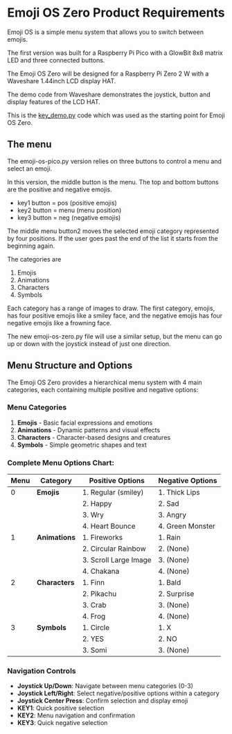 # Emoji OS Zero Product Requirements

Emoji OS is a simple menu system that allows you to switch between emojis.

The first version was built for a Raspberry Pi Pico with a GlowBit 8x8 matrix LED and three connected buttons.

The Emoji OS Zero will be designed for a Raspberry Pi Zero 2 W with a Waveshare 1.44inch LCD display HAT.

The demo code from Waveshare demonstrates the joystick, button and display features of the LCD HAT.

This is the [key_demo.py](https://github.com/Kudesnick/1.44inch-LCD-HAT-Code/blob/main/python/key_demo.py) code which was used as the starting point for Emoji OS Zero.

## The menu

The emoji-os-pico.py version relies on three buttons to control a menu and select an emoji.

In this version, the middle button is the menu.  The top and bottom buttons are the positive and negative emojis.

- key1 button = pos (positive emojis)
- key2 button = menu (menu position)
- key3 button = neg (negative emojis)

The middle menu button2 moves the selected emoji category represented by four positions.  If the user goes past the end of the list it starts from the beginning again.

The categories are

1. Emojis
2. Animations
3. Characters
4. Symbols

Each category has a range of images to draw.  The first category, emojis, has four positive emojis like a smiley face, and the negative emojis has four negative emojis like a frowning face.

The new emoji-os-zero.py file will use a similar setup, but the menu can go up or down with the joystick instead of just one direction.

## Menu Structure and Options

The Emoji OS Zero provides a hierarchical menu system with 4 main categories, each containing multiple positive and negative options:

### Menu Categories

1. **Emojis** - Basic facial expressions and emotions
2. **Animations** - Dynamic patterns and visual effects  
3. **Characters** - Character-based designs and creatures
4. **Symbols** - Simple geometric shapes and text

### Complete Menu Options Chart:

| Menu | Category | Positive Options | Negative Options |
|------|----------|------------------|------------------|
| 0 | **Emojis** | 1. Regular (smiley) | 1. Thick Lips |
| | | 2. Happy | 2. Sad |
| | | 3. Wry | 3. Angry |
| | | 4. Heart Bounce | 4. Green Monster |
| 1 | **Animations** | 1. Fireworks | 1. Rain |
| | | 2. Circular Rainbow | 2. (None) |
| | | 3. Scroll Large Image | 3. (None) |
| | | 4. Chakana | 4. (None) |
| 2 | **Characters** | 1. Finn | 1. Bald |
| | | 2. Pikachu | 2. Surprise |
| | | 3. Crab | 3. (None) |
| | | 4. Frog | 4. (None) |
| 3 | **Symbols** | 1. Circle | 1. X |
| | | 2. YES | 2. NO |
| | | 3. Somi | 3. (None) |

### Navigation Controls

- **Joystick Up/Down**: Navigate between menu categories (0-3)
- **Joystick Left/Right**: Select negative/positive options within a category
- **Joystick Center Press**: Confirm selection and display emoji
- **KEY1**: Quick positive selection
- **KEY2**: Menu navigation and confirmation
- **KEY3**: Quick negative selection

